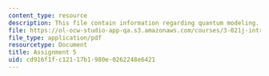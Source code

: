 ```yaml
---
content_type: resource
description: This file contain information regarding quantum modeling.
file: https://ol-ocw-studio-app-qa.s3.amazonaws.com/courses/3-021j-introduction-to-modeling-and-simulation-spring-2012/cd916f1fc12117b1980e0262248e6421_MIT3_021JS12_HW5.pdf
file_type: application/pdf
resourcetype: Document
title: Assignment 5
uid: cd916f1f-c121-17b1-980e-0262248e6421
---
```

